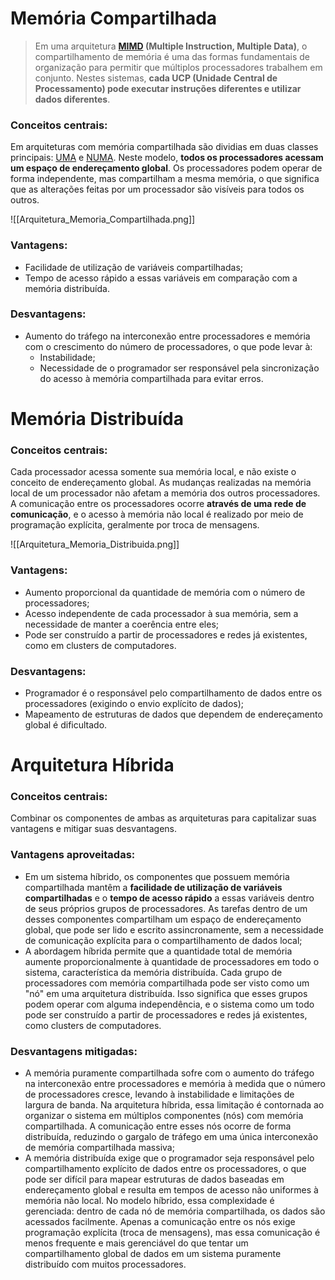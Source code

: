 # Memória Compartilhada

> Em uma arquitetura **[MIMD](obsidian://open?vault=Obsidian&file=anotacoes_ti%2FPrograma%C3%A7%C3%A3o%2FMiscel%C3%A2nea%2FConceitos%2FClassifica%C3%A7%C3%A3o%20de%20Flynn#^As-classificações-se-dividem-nas-quatro-categorias-abaixo) (Multiple Instruction, Multiple Data)**, o compartilhamento de memória é uma das formas fundamentais de organização para permitir que múltiplos processadores trabalhem em conjunto. Nestes sistemas, **cada UCP (Unidade Central de Processamento) pode executar instruções diferentes e utilizar dados diferentes**.

### Conceitos centrais:

Em arquiteturas com memória compartilhada são dividias em duas classes principais: [UMA](obsidian://open?vault=Obsidian&file=anotacoes_ti%2FPrograma%C3%A7%C3%A3o%2FComputa%C3%A7%C3%A3o%20de%20Nuvem%20e%20Alto%20Desempenho%2FGloss%C3%A1rio%2FUMA) e [NUMA](obsidian://open?vault=Obsidian&file=anotacoes_ti%2FPrograma%C3%A7%C3%A3o%2FComputa%C3%A7%C3%A3o%20de%20Nuvem%20e%20Alto%20Desempenho%2FGloss%C3%A1rio%2FNUMA). Neste modelo, **todos os processadores acessam um espaço de endereçamento global**. Os processadores podem operar de forma independente, mas compartilham a mesma memória, o que significa que as alterações feitas por um processador são visíveis para todos os outros.


![[Arquitetura_Memoria_Compartilhada.png]]
### Vantagens:

- Facilidade de utilização de variáveis compartilhadas;
- Tempo de acesso rápido a essas variáveis em comparação com a memória distribuída.

### Desvantagens:

- Aumento do tráfego na interconexão entre processadores e memória com o crescimento do número de processadores, o que pode levar à:
	- Instabilidade;
	- Necessidade de o programador ser responsável pela sincronização do acesso à memória compartilhada para evitar erros.


# Memória Distribuída

### Conceitos centrais:

Cada processador acessa somente sua memória local, e não existe o conceito de endereçamento global. As mudanças realizadas na memória local de um processador não afetam a memória dos outros processadores. A comunicação entre os processadores ocorre **através de uma rede de comunicação**, e o acesso à memória não local é realizado por meio de programação explícita, geralmente por troca de mensagens.

![[Arquitetura_Memoria_Distribuida.png]]
### Vantagens:

- Aumento proporcional da quantidade de memória com o número de processadores;
- Acesso independente de cada processador à sua memória, sem a necessidade de manter a coerência entre eles;
- Pode ser construído a partir de processadores e redes já existentes, como em clusters de computadores.

### Desvantagens:

- Programador é o responsável pelo compartilhamento de dados entre os processadores (exigindo o envio explícito de dados); 
- Mapeamento de estruturas de dados que dependem de endereçamento global é dificultado.


# Arquitetura Híbrida

### Conceitos centrais:

Combinar os componentes de ambas as arquiteturas para capitalizar suas vantagens e mitigar suas desvantagens.

### Vantagens aproveitadas:

- Em um sistema híbrido, os componentes que possuem memória compartilhada mantêm a **facilidade de utilização de variáveis compartilhadas** e o **tempo de acesso rápido** a essas variáveis dentro de seus próprios grupos de processadores. As tarefas dentro de um desses componentes compartilham um espaço de endereçamento global, que pode ser lido e escrito assincronamente, sem a necessidade de comunicação explícita para o compartilhamento de dados local;
- A abordagem híbrida permite que a quantidade total de memória aumente proporcionalmente à quantidade de processadores em todo o sistema, característica da memória distribuída. Cada grupo de processadores com memória compartilhada pode ser visto como um "nó" em uma arquitetura distribuída. Isso significa que esses grupos podem operar com alguma independência, e o sistema como um todo pode ser construído a partir de processadores e redes já existentes, como clusters de computadores.

### Desvantagens mitigadas:

- A memória puramente compartilhada sofre com o aumento do tráfego na interconexão entre processadores e memória à medida que o número de processadores cresce, levando à instabilidade e limitações de largura de banda. Na arquitetura híbrida, essa limitação é contornada ao organizar o sistema em múltiplos componentes (nós) com memória compartilhada. A comunicação entre esses nós ocorre de forma distribuída, reduzindo o gargalo de tráfego em uma única interconexão de memória compartilhada massiva;
- A memória distribuída exige que o programador seja responsável pelo compartilhamento explícito de dados entre os processadores, o que pode ser difícil para mapear estruturas de dados baseadas em endereçamento global e resulta em tempos de acesso não uniformes à memória não local. No modelo híbrido, essa complexidade é gerenciada: dentro de cada nó de memória compartilhada, os dados são acessados facilmente. Apenas a comunicação entre os nós exige programação explícita (troca de mensagens), mas essa comunicação é menos frequente e mais gerenciável do que tentar um compartilhamento global de dados em um sistema puramente distribuído com muitos processadores.